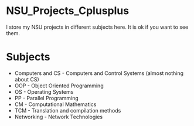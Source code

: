# NSU_Projects_Cplusplus
I store my NSU projects in different subjects here. It is ok if you want to see them.
# Subjects
* Computers and CS - Computers and Control Systems (almost nothing about CS)
* OOP - Object Oriented Programming
* OS - Operating Systems
* PP - Parallel Programming
* CM - Computational Mathematics
* TCM - Translation and compilation methods
* Networking - Network Technologies
